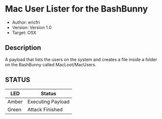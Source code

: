 # Mac User Lister for the BashBunny

* Author: ericfri
* Version: Version 1.0
* Target: OSX

## Description

A payload that lists the users on the system and creates a file inside a folder on the BashBunny called MacLoot/MacUsers.


## STATUS

| LED                | Status                                       |
| ------------------ | -------------------------------------------- |
| Amber              | Executing Payload                             |
| Green              | Attack Finished                              |
